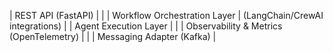 | REST API (FastAPI) |
          |
| Workflow Orchestration Layer |
(LangChain/CrewAI integrations)
          |
| Agent Execution Layer |
          |
| Observability & Metrics (OpenTelemetry) |
          |
| Messaging Adapter (Kafka) |
